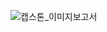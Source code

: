 ![캡스톤_이미지보고서](https://github.com/user-attachments/assets/955ae47c-c06b-4853-9bac-c54498e93165)
